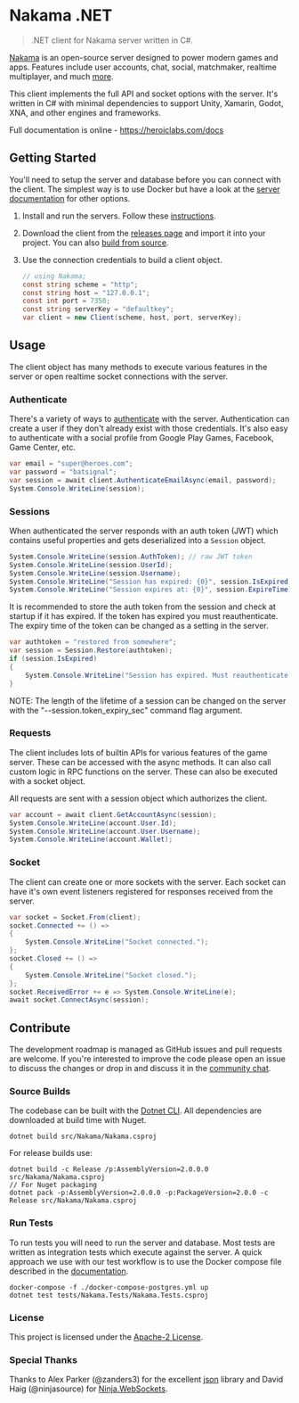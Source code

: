 Nakama .NET
===========

> .NET client for Nakama server written in C#.

[Nakama](https://github.com/heroiclabs/nakama) is an open-source server designed to power modern games and apps. Features include user accounts, chat, social, matchmaker, realtime multiplayer, and much [more](https://heroiclabs.com).

This client implements the full API and socket options with the server. It's written in C# with minimal dependencies to support Unity, Xamarin, Godot, XNA, and other engines and frameworks.

Full documentation is online - https://heroiclabs.com/docs

## Getting Started

You'll need to setup the server and database before you can connect with the client. The simplest way is to use Docker but have a look at the [server documentation](https://github.com/heroiclabs/nakama#getting-started) for other options.

1. Install and run the servers. Follow these [instructions](https://heroiclabs.com/docs/install-docker-quickstart).

2. Download the client from the [releases page](https://github.com/heroiclabs/nakama-dotnet/releases) and import it into your project. You can also [build from source](#source-builds).

3. Use the connection credentials to build a client object.

    ```csharp
    // using Nakama;
    const string scheme = "http";
    const string host = "127.0.0.1";
    const int port = 7350;
    const string serverKey = "defaultkey";
    var client = new Client(scheme, host, port, serverKey);
    ```

## Usage

The client object has many methods to execute various features in the server or open realtime socket connections with the server.

### Authenticate

There's a variety of ways to [authenticate](https://heroiclabs.com/docs/authentication) with the server. Authentication can create a user if they don't already exist with those credentials. It's also easy to authenticate with a social profile from Google Play Games, Facebook, Game Center, etc.

```csharp
var email = "super@heroes.com";
var password = "batsignal";
var session = await client.AuthenticateEmailAsync(email, password);
System.Console.WriteLine(session);
```

### Sessions

When authenticated the server responds with an auth token (JWT) which contains useful properties and gets deserialized into a `Session` object.

```csharp
System.Console.WriteLine(session.AuthToken); // raw JWT token
System.Console.WriteLine(session.UserId);
System.Console.WriteLine(session.Username);
System.Console.WriteLine("Session has expired: {0}", session.IsExpired);
System.Console.WriteLine("Session expires at: {0}", session.ExpireTime);
```

It is recommended to store the auth token from the session and check at startup if it has expired. If the token has expired you must reauthenticate. The expiry time of the token can be changed as a setting in the server.

```csharp
var authtoken = "restored from somewhere";
var session = Session.Restore(authtoken);
if (session.IsExpired)
{
    System.Console.WriteLine("Session has expired. Must reauthenticate!");
}
```

NOTE: The length of the lifetime of a session can be changed on the server with the "--session.token_expiry_sec" command flag argument.

### Requests

The client includes lots of builtin APIs for various features of the game server. These can be accessed with the async methods. It can also call custom logic in RPC functions on the server. These can also be executed with a socket object.

All requests are sent with a session object which authorizes the client.

```csharp
var account = await client.GetAccountAsync(session);
System.Console.WriteLine(account.User.Id);
System.Console.WriteLine(account.User.Username);
System.Console.WriteLine(account.Wallet);
```

### Socket

The client can create one or more sockets with the server. Each socket can have it's own event listeners registered for responses received from the server.

```csharp
var socket = Socket.From(client);
socket.Connected += () =>
{
    System.Console.WriteLine("Socket connected.");
};
socket.Closed += () =>
{
    System.Console.WriteLine("Socket closed.");
};
socket.ReceivedError += e => System.Console.WriteLine(e);
await socket.ConnectAsync(session);
```

## Contribute

The development roadmap is managed as GitHub issues and pull requests are welcome. If you're interested to improve the code please open an issue to discuss the changes or drop in and discuss it in the [community chat](https://gitter.im/heroiclabs/nakama).

### Source Builds

The codebase can be built with the [Dotnet CLI](https://docs.microsoft.com/en-us/dotnet/core/tools). All dependencies are downloaded at build time with Nuget.

```shell
dotnet build src/Nakama/Nakama.csproj
```

For release builds use:

```shell
dotnet build -c Release /p:AssemblyVersion=2.0.0.0 src/Nakama/Nakama.csproj
// For Nuget packaging
dotnet pack -p:AssemblyVersion=2.0.0.0 -p:PackageVersion=2.0.0 -c Release src/Nakama/Nakama.csproj
```

### Run Tests

To run tests you will need to run the server and database. Most tests are written as integration tests which execute against the server. A quick approach we use with our test workflow is to use the Docker compose file described in the [documentation](https://heroiclabs.com/docs/install-docker-quickstart).

```shell
docker-compose -f ./docker-compose-postgres.yml up
dotnet test tests/Nakama.Tests/Nakama.Tests.csproj
```

### License

This project is licensed under the [Apache-2 License](https://github.com/heroiclabs/nakama-dotnet/blob/master/LICENSE).

### Special Thanks

Thanks to Alex Parker (@zanders3) for the excellent [json](https://github.com/zanders3/json) library and David Haig (@ninjasource) for [Ninja.WebSockets](https://github.com/ninjasource/Ninja.WebSockets).
